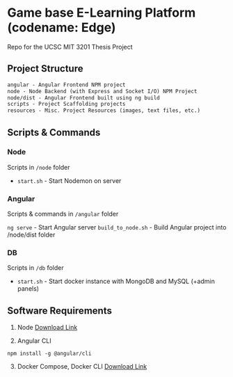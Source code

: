 # Game base E-Learning Platform (codename: Edge)
Repo for the UCSC MIT 3201 Thesis Project

## Project Structure

```txt
angular - Angular Frontend NPM project
node - Node Backend (with Express and Socket I/O) NPM Project
node/dist - Angular Frontend built using ng build
scripts - Project Scaffolding projects
resources - Misc. Project Resources (images, text files, etc.)
```

## Scripts & Commands

### Node
Scripts in `/node` folder

- `start.sh` - Start Nodemon on server

### Angular
Scripts & commands in `/angular` folder

`ng serve` - Start Angular server
`build_to_node.sh` - Build Angular project into /node/dist folder

### DB
Scripts in `/db` folder

- `start.sh` - Start docker instance with MongoDB and MySQL (+admin panels)

## Software Requirements

1. Node
[Download Link](https://nodejs.org/en/download/)

2. Angular CLI
```shell
npm install -g @angular/cli
```

3. Docker Compose, Docker CLI
[Download Link](https://docs.docker.com/get-docker/)
